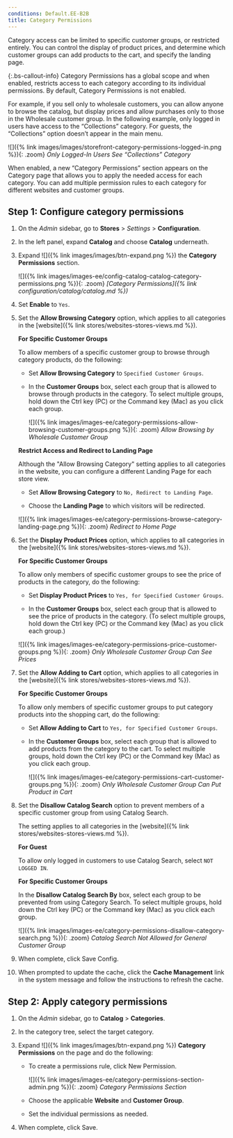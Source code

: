 ```yaml
---
conditions: Default.EE-B2B
title: Category Permissions
---
```


Category access can be limited to specific customer groups, or restricted entirely. You can control the display of product prices, and determine which customer groups can add products to the cart, and specify the landing page.

{:.bs-callout-info}
Category Permissions has a global scope and when enabled, restricts access to each category according to its individual permissions. By default, Category Permissions is not enabled.

For example, if you sell only to wholesale customers, you can allow anyone to browse the catalog, but display prices and allow purchases only to those in the Wholesale customer group. In the following example, only logged in users have access to the “Collections” category. For guests, the “Collections” option doesn’t appear in the main menu.

![]({% link images/images/storefront-category-permissions-logged-in.png %}){: .zoom}
*Only Logged-In Users See “Collections” Category*

When enabled, a new “Category Permissions” section appears on the Category page that allows you to apply the needed access for each category. You can add multiple permission rules to each category for different websites and customer groups.

## Step 1: Configure category permissions

1. On the _Admin_ sidebar, go to **Stores** > _Settings_ > **Configuration**.

1. In the left panel, expand **Catalog** and choose **Catalog** underneath.

1. Expand ![]({% link images/images/btn-expand.png %}) the **Category Permissions** section.

    ![]({% link images/images-ee/config-catalog-catalog-category-permissions.png %}){: .zoom}
    _[Category Permissions]({% link configuration/catalog/catalog.md %})_

1. Set **Enable** to `Yes`.

1. Set the **Allow Browsing Category** option, which applies to all categories in the [website]({% link stores/websites-stores-views.md %}).

    **For Specific Customer Groups**

      To allow members of a specific customer group to browse through category products, do the following:

    - Set **Allow Browsing Category** to `Specified Customer Groups`.

    - In the **Customer Groups** box, select each group that is allowed to browse through products in the category. To select multiple groups, hold down the Ctrl key (PC) or the Command key (Mac) as you click each group.

        ![]({% link images/images-ee/category-permissions-allow-browsing-customer-groups.png %}){: .zoom}
        _Allow Browsing by Wholesale Customer Group_

    **Restrict Access and Redirect to Landing Page**

    Although the "Allow Browsing Category" setting applies to all categories in the website, you can configure a different Landing Page for each store view.

    - Set **Allow Browsing Category** to `No, Redirect to Landing Page`.

    - Choose the **Landing Page** to which visitors will be redirected.

    ![]({% link images/images-ee/category-permissions-browse-category-landing-page.png %}){: .zoom}
    _Redirect to Home Page_

1. Set the **Display Product Prices** option, which applies to all categories in the [website]({% link stores/websites-stores-views.md %}).

    **For Specific Customer Groups**

    To allow only members of specific customer groups to see the price of products in the category, do the following:

    - Set **Display Product Prices** to `Yes, for Specified Customer Groups`.

    - In the **Customer Groups** box, select each group that is allowed to see the price of products in the category. (To select multiple groups, hold down the Ctrl key (PC) or the Command key (Mac) as you click each group.)

    ![]({% link images/images-ee/category-permissions-price-customer-groups.png %}){: .zoom}
    _Only Wholesale Customer Group Can See Prices_

1. Set the **Allow Adding to Cart** option, which applies to all categories in the [website]({% link stores/websites-stores-views.md %}).

    **For Specific Customer Groups**

    To allow only members of specific customer groups to put category products into the shopping cart, do the following:

    - Set **Allow Adding to Cart** to `Yes, for Specified Customer Groups`.

    - In the **Customer Groups** box, select each group that is allowed to add products from the category to the cart. To select multiple groups, hold down the Ctrl key (PC) or the Command key (Mac) as you click each group.

      ![]({% link images/images-ee/category-permissions-cart-customer-groups.png %}){: .zoom}
      _Only Wholesale Customer Group Can Put Product in Cart_

1. Set the **Disallow Catalog Search** option to prevent members of a specific customer group from using Catalog Search.

    The setting applies to all categories in the [website]({% link stores/websites-stores-views.md %}).

    **For Guest**

    To allow only logged in customers to use Catalog Search, select `NOT LOGGED IN`.

    **For Specific Customer Groups**

    In the **Disallow Catalog Search By** box, select each group to be prevented from using Category Search. To select multiple groups, hold down the Ctrl key (PC) or the Command key (Mac) as you click each group.

    ![]({% link images/images-ee/category-permissions-disallow-category-search.png %}){: .zoom}
    _Catalog Search Not Allowed for General Customer Group_

1. When complete, click <span class="btn">Save Config</span>.

1. When prompted to update the cache, click the **Cache Management** link in the system message and follow the instructions to refresh the cache.

## Step 2: Apply category permissions

1. On the _Admin_ sidebar, go to **Catalog** > **Categories**.

1. In the category tree, select the target category.

1. Expand ![]({% link images/images/btn-expand.png %}) **Category Permissions** on the page and do the following:

    - To create a permissions rule, click <span class="btn">New Permission</span>.

      ![]({% link images/images-ee/category-permissions-section-admin.png %}){: .zoom}
      _Category Permissions Section_

    - Choose the applicable **Website** and **Customer Group**.

    - Set the individual permissions as needed.

1. When complete, click <span class="btn">Save</span>.
